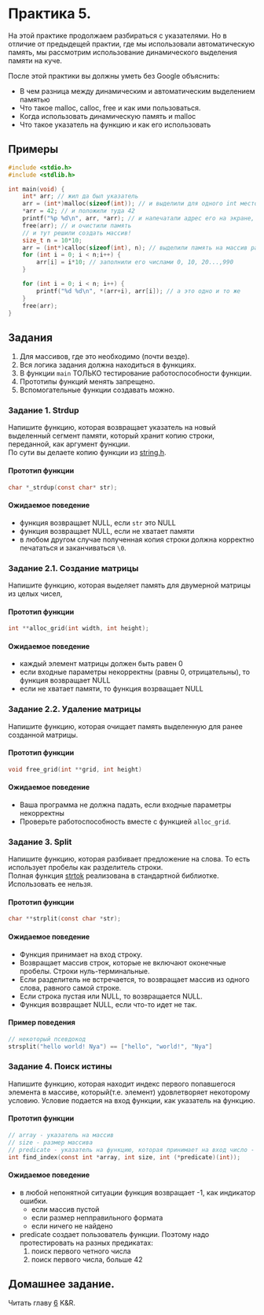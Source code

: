 # Практика 5.

На этой практике продолжаем разбираться с указателями. Но в отличие от предыдещей практии, где мы использовали автоматическую память, мы рассмотрим использование динамического выделения памяти на куче.

После этой практики вы должны уметь без Google объяснить:
- В чем разница между динамическим и автоматическим выделением памятью
- Что такое malloc, calloc, free и как ими пользоваться.
- Когда использовать динамическую память и malloc
- Что такое указатель на функцию и как его использовать

## Примеры

```c
#include <stdio.h>
#include <stdlib.h>

int main(void) {
	int* arr; // жил да был указатель
	arr = (int*)malloc(sizeof(int)); // и выделили для одного int место в памяти
	*arr = 42; // и положили туда 42
	printf("%p %d\n", arr, *arr); // и напечатали адрес его на экране, как и само содержимое памяти
	free(arr); // и очистили память
	// и тут решили создать массив!
	size_t n = 10*10;
	arr = (int*)calloc(sizeof(int), n); // выделили память на массив размера n элементов, каждый по sizeof(int) байт.
	for (int i = 0; i < n;i++) {
		arr[i] = i*10; // заполнили его числами 0, 10, 20...,990
	}

	for (int i = 0; i < n; i++) {
		printf("%d %d\n", *(arr+i), arr[i]); // а это одно и то же
	}
	free(arr);
}
```

## Задания

1. Для массивов, где это необходимо (почти везде).
2. Вся логика задания должна находиться в функциях.
3. В функции `main` ТОЛЬКО тестирование работоспособности функции.
4. Прототипы функций менять запрещено.
5. Вспомогательные функции создавать можно.

### Задание 1. Strdup

Напишите функцию, которая возвращает указатель на новый выделенный сегмент памяти, который хранит копию строки, переданной, как аргумент функции.  
По сути вы делаете копию функции из [string.h](https://en.cppreference.com/w/c/experimental/dynamic/strdup).

#### Прототип функции

```c
char *_strdup(const char* str);
``` 

#### Ожидаемое поведение

- функция возвращает NULL, если `str` это NULL
- функция возвращает NULL, если не хватает памяти
- в любом другом случае полученная копия строки должна корректно печататься и заканчиваться `\0`.

### Задание 2.1. Создание матрицы

Напишите функцию, которая выделяет память для двумерной матрицы из целых чисел,

#### Прототип функции

```c
int **alloc_grid(int width, int height);
```

#### Ожидаемое поведение

- каждый элемент матрицы должен быть равен 0
- если входные параметры некорректны (равны 0, отрицательны), то функция возвращает NULL
- если не хватает памяти, то функция возрващает NULL

### Задание 2.2. Удаление матрицы

Напишите функцию, которая очищает память выделенную для ранее созданной матрицы. 

#### Прототип функции

```c
void free_grid(int **grid, int height)
```

#### Ожидаемое поведение

- Ваша программа не должна падать, если входные параметры некорректны
- Проверьте работоспособность вместе с функцией `alloc_grid`.


### Задание 3. Split

Напишите функцию, которая разбивает предложение на слова. То есть использует пробелы как разделитель строки.  
Полная функция [strtok](https://en.cppreference.com/w/c/string/byte/strtok) реализована в стандартной библиотке. Использовать ее нельзя.

#### Прототип функции

```c
char **strplit(const char *str);
```

#### Ожидаемое поведение

- Функция принимает на вход строку.
- Возвращает массив строк, которые не включают оконечные пробелы. Строки нуль-терминальные.
- Если разделитель не встречается, то возвращает массив из одного слова, равного самой строке.
- Если строка пустая или NULL, то возвращается NULL.
- Функция возвращает NULL, если что-то идет не так.

#### Пример поведения

```c
// некоторый псевдокод
strsplit("hello world! Nya") == ["hello", "world!", "Nya"]
``` 

### Задание 4. Поиск истины

Напишите функцию, которая находит индекс первого попавшегося элемента в массиве, который(т.е. элемент) удовлетворяет некоторому условию. Условие подается на вход функции, как указатель на функцию. 

#### Прототип функции

```c
// array - указатель на массив
// size - размер массива
// predicate - указатель на функцию, которая принимает на вход число - элемент массива, и возвращает 1 если условие выполнено и 0 иначе.
int find_index(const int *array, int size, int (*predicate)(int));
```

#### Ожидаемое поведение

- в любой непонятной ситуации функция возвращает -1, как индикатор ошибки.
	- если массив пустой
	- если размер непправильного формата
	- если ничего не найдено
- predicate создает пользователь функции. Поэтому надо протестировать на разных предикатах:
	1. поиск первого четного числа
	2. поиск первого числа, больше 42

## Домашнее задание.

Читать главу [6](http://givi.olnd.ru/kr2/06.html) K&R.